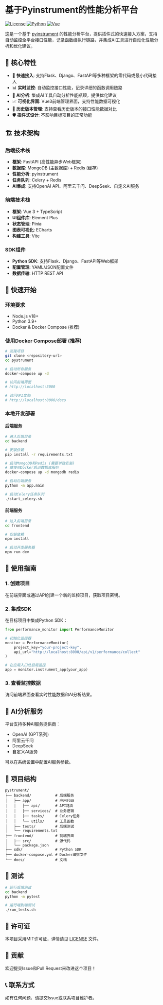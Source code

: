 # 基于Pyinstrument的性能分析平台

[![License](https://img.shields.io/badge/license-MIT-blue.svg)](LICENSE)
[![Python](https://img.shields.io/badge/python-3.9%2B-blue.svg)](https://www.python.org/)
[![Vue](https://img.shields.io/badge/vue-3.x-brightgreen.svg)](https://vuejs.org/)

这是一个基于 [pyinstrument](https://github.com/joerick/pyinstrument) 的性能分析平台，提供插件式的快速接入方案，支持自动监控全平台接口性能，记录函数级执行链路，并集成AI工具进行自动化性能分析和优化建议。

## 🌟 核心特性

- 🚀 **快速接入**: 支持Flask、Django、FastAPI等多种框架的零代码或最小代码接入
- 📊 **实时监控**: 自动监控接口性能，记录详细的函数调用链路
- 🤖 **AI分析**: 集成AI工具自动分析性能瓶颈，提供优化建议
- 📈 **可视化界面**: Vue3前端管理界面，支持性能数据可视化
- 🔄 **历史版本管理**: 支持查看历史版本的接口性能数据对比
- 🛡️ **插件式设计**: 不影响目标项目的正常功能

## 🏗️ 技术架构

### 后端技术栈
- **框架**: FastAPI (高性能异步Web框架)
- **数据库**: MongoDB (主数据库) + Redis (缓存)
- **性能分析**: pyinstrument
- **任务队列**: Celery + Redis
- **AI集成**: 支持OpenAI API、阿里云千问、DeepSeek、自定义AI服务

### 前端技术栈
- **框架**: Vue 3 + TypeScript
- **UI组件库**: Element Plus
- **状态管理**: Pinia
- **图表可视化**: ECharts
- **构建工具**: Vite

### SDK组件
- **Python SDK**: 支持Flask、Django、FastAPI等Web框架
- **配置管理**: YAML/JSON配置文件
- **数据传输**: HTTP REST API

## 🚀 快速开始

### 环境要求
- Node.js v18+
- Python 3.9+
- Docker & Docker Compose (推荐)

### 使用Docker Compose部署 (推荐)

```bash
# 克隆项目
git clone <repository-url>
cd pystrument

# 启动所有服务
docker-compose up -d

# 访问前端界面
# http://localhost:3000

# 访问API文档
# http://localhost:8000/docs
```

### 本地开发部署

#### 后端服务
```bash
# 进入后端目录
cd backend

# 安装依赖
pip install -r requirements.txt

# 启动MongoDB和Redis (需要单独安装)
# 或使用Docker启动数据库服务
docker-compose up -d mongodb redis

# 启动后端服务
python -m app.main

# 启动Celery任务队列
./start_celery.sh
```

#### 前端服务
```bash
# 进入前端目录
cd frontend

# 安装依赖
npm install

# 启动开发服务器
npm run dev
```

## 📖 使用指南

### 1. 创建项目
在前端界面或通过API创建一个新的监控项目，获取项目密钥。

### 2. 集成SDK
在目标项目中集成Python SDK：

```python
from performance_monitor import PerformanceMonitor

# 初始化监控器
monitor = PerformanceMonitor(
    project_key="your-project-key",
    api_url="http://localhost:8000/api/v1/performance/collect"
)

# 在应用入口处启用监控
app = monitor.instrument_app(your_app)
```

### 3. 查看监控数据
访问前端界面查看实时性能数据和AI分析结果。

## 🤖 AI分析服务

平台支持多种AI服务提供商：
- OpenAI (GPT系列)
- 阿里云千问
- DeepSeek
- 自定义AI服务

可以在系统设置中配置AI服务参数。

## 📁 项目结构

```
pystrument/
├── backend/           # 后端服务
│   ├── app/           # 应用代码
│   │   ├── api/       # API路由
│   │   ├── services/  # 业务逻辑
│   │   ├── tasks/     # Celery任务
│   │   └── utils/     # 工具函数
│   ├── tests/         # 后端测试
│   └── requirements.txt
├── frontend/          # 前端界面
│   ├── src/           # 源代码
│   └── package.json
├── sdk/               # Python SDK
├── docker-compose.yml # Docker编排文件
└── docs/              # 文档
```

## 🧪 测试

```bash
# 运行后端测试
cd backend
python -m pytest

# 运行端到端测试
./run_tests.sh
```

## 📄 许可证

本项目采用MIT许可证，详情请见 [LICENSE](LICENSE) 文件。

## 🤝 贡献

欢迎提交Issue和Pull Request来改进这个项目！

## 📞 联系方式

如有任何问题，请提交Issue或联系项目维护者。
